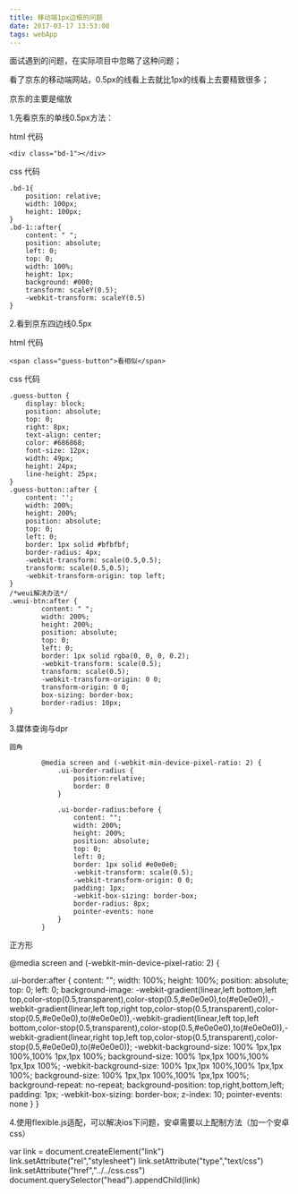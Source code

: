 ```yaml
---
title: 移动端1px边框的问题
date: 2017-03-17 13:53:08
tags: webApp
---
```



面试遇到的问题，在实际项目中忽略了这种问题；

看了京东的移动端网站，0.5px的线看上去就比1px的线看上去要精致很多；

<!-- more -->

京东的主要是缩放

1.先看京东的单线0.5px方法：


html 代码


```
<div class="bd-1"></div>
```

css 代码

```
.bd-1{
	position: relative;
	width: 100px;
	height: 100px;
}
.bd-1::after{
	content: " ";
	position: absolute;
	left: 0;
	top: 0;
	width: 100%;
	height: 1px;
	background: #000;
	transform: scaleY(0.5);
	-webkit-transform: scaleY(0.5)
}

```

2.看到京东四边线0.5px

html 代码

```
<span class="guess-button">看相似</span>
```

css 代码

```
.guess-button {
    display: block;
    position: absolute;
    top: 0;
    right: 8px;
    text-align: center;
    color: #686868;
    font-size: 12px;
    width: 49px;
    height: 24px;
    line-height: 25px;
}
.guess-button::after {
    content: '';
    width: 200%;
    height: 200%;
    position: absolute;
    top: 0;
    left: 0;
    border: 1px solid #bfbfbf;
    border-radius: 4px;
    -webkit-transform: scale(0.5,0.5);
    transform: scale(0.5,0.5);
    -webkit-transform-origin: top left;
}
/*weui解决办法*/
.weui-btn:after {
		content: " ";
		width: 200%;
		height: 200%;
		position: absolute;
		top: 0;
		left: 0;
		border: 1px solid rgba(0, 0, 0, 0.2);
		-webkit-transform: scale(0.5);
		transform: scale(0.5);
		-webkit-transform-origin: 0 0;
		transform-origin: 0 0;
		box-sizing: border-box;
		border-radius: 10px;
}

```

3.媒体查询与dpr

	圆角 
	
			@media screen and (-webkit-min-device-pixel-ratio: 2) {
			    .ui-border-radius {
			        position:relative;
			        border: 0
			    }
			
			    .ui-border-radius:before {
			        content: "";
			        width: 200%;
			        height: 200%;
			        position: absolute;
			        top: 0;
			        left: 0;
			        border: 1px solid #e0e0e0;
			        -webkit-transform: scale(0.5);
			        -webkit-transform-origin: 0 0;
			        padding: 1px;
			        -webkit-box-sizing: border-box;
			        border-radius: 8px;
			        pointer-events: none
			    }
			}
  
  
  正方形

			
@media screen and (-webkit-min-device-pixel-ratio: 2) {
 
  .ui-border:after {
	        content: "";
	        width: 100%;
	        height: 100%;
	        position: absolute;
	        top: 0;
	        left: 0;
	        background-image: -webkit-gradient(linear,left bottom,left top,color-stop(0.5,transparent),color-stop(0.5,#e0e0e0),to(#e0e0e0)),-webkit-gradient(linear,left top,right top,color-stop(0.5,transparent),color-stop(0.5,#e0e0e0),to(#e0e0e0)),-webkit-gradient(linear,left top,left bottom,color-stop(0.5,transparent),color-stop(0.5,#e0e0e0),to(#e0e0e0)),-webkit-gradient(linear,right top,left top,color-stop(0.5,transparent),color-stop(0.5,#e0e0e0),to(#e0e0e0));
	        -webkit-background-size: 100% 1px,1px 100%,100% 1px,1px 100%;
	        background-size: 100% 1px,1px 100%,100% 1px,1px 100%;
	        -webkit-background-size: 100% 1px,1px 100%,100% 1px,1px 100%;
	        background-size: 100% 1px,1px 100%,100% 1px,1px 100%;
	        background-repeat: no-repeat;
	        background-position: top,right,bottom,left;
	        padding: 1px;
	        -webkit-box-sizing: border-box;
	        z-index: 10;
	        pointer-events: none
	    }
	}


4.使用flexible.js适配，可以解决ios下问题，安卓需要以上配制方法（加一个安卓css）

var link = document.createElement("link")
link.setAttribute("rel","stylesheet")
link.setAttribute("type","text/css")
link.setAttribute("href","../../css.css")
document.querySelector("head").appendChild(link)

